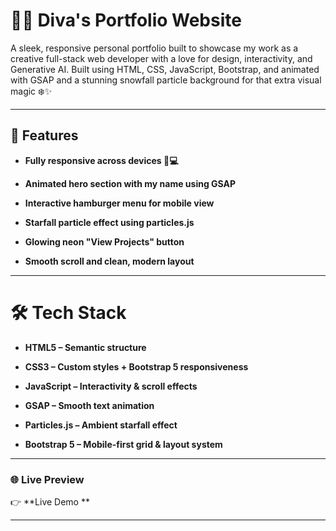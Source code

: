 # 👩‍💻 Diva's Portfolio Website
A sleek, responsive personal portfolio built to showcase my work as a creative full-stack web developer with a love for design, interactivity, and Generative AI. Built using HTML, CSS, JavaScript, Bootstrap, and animated with GSAP and a stunning snowfall particle background for that extra visual magic ❄️✨

---

## 🚀 Features

- **Fully responsive across devices 📱💻**

- **Animated hero section with my name using GSAP**

- **Interactive hamburger menu for mobile view**

- **Starfall particle effect using particles.js**

- **Glowing neon "View Projects" button**

- **Smooth scroll and clean, modern layout**

---

# 🛠️ Tech Stack
- **HTML5 – Semantic structure**

- **CSS3 – Custom styles + Bootstrap 5 responsiveness**

- **JavaScript – Interactivity & scroll effects**

- **GSAP – Smooth text animation**

- **Particles.js – Ambient starfall effect**

- **Bootstrap 5 – Mobile-first grid & layout system**

---

### 🌐 Live Preview
👉 **Live Demo **

---
